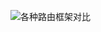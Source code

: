 

![各种路由框架对比](<http://r.photo.store.qq.com/psb?/V14L47VC0w3vOf/2TJ7Aj.7xw*d6kjbSQJyo2Osb7f98c4ObPYMH8uLW6k!/r/dLgAAAAAAAAA>)



